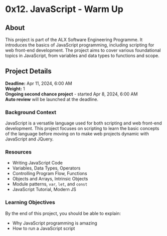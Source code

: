 # 0x12. JavaScript - Warm Up

## About

This project is part of the ALX Software Engineering Programme. It introduces the basics of JavaScript programming, including scripting for web front-end development. The project aims to cover various foundational topics in JavaScript, from variables and data types to functions and scope.

## Project Details

**Deadline:** Apr 11, 2024, 6:00 AM  
**Weight:** 1  
**Ongoing second chance project** - started Apr 8, 2024, 6:00 AM  
**Auto review** will be launched at the deadline.

### Background Context

JavaScript is a versatile language used for both scripting and web front-end development. This project focuses on scripting to learn the basic concepts of the language before moving on to make web projects dynamic with JavaScript and JQuery.

### Resources

- Writing JavaScript Code
- Variables, Data Types, Operators
- Controlling Program Flow, Functions
- Objects and Arrays, Intrinsic Objects
- Module patterns, `var`, `let`, and `const`
- JavaScript Tutorial, Modern JS

### Learning Objectives

By the end of this project, you should be able to explain:

- Why JavaScript programming is amazing
- How to run a JavaScript script

